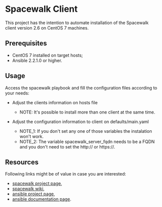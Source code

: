 Spacewalk Client
================

This project has the intention to automate installation of the Spacewalk client version 2.6 on CentOS 7 machines.


Prerequisites
-------------

  * CentOS 7 installed on target hosts;
  * Ansible 2.2.1.0 or higher.

Usage
-----

Access the spacewalk playbook and fill the configuration files according to your needs:

   * Adjust the clients information on hosts file
      * NOTE: It's possible to install more than one client at the same time.

   * Adjust the configuration information to client on defaults/main.yaml
      * NOTE_1: If you don't set any one of those variables the instalation won't work.
      * NOTE_2: The variable spacewalk_server_fqdn needs to be a FQDN and you don't need to set the http:// or https://.

Resources
---------

Following links might be of value in case you are interested:

  * [spacewalk project page](http://spacewalkproject.org/),
  * [spacewalk wiki](https://github.com/spacewalkproject/spacewalk/wiki),
  * [ansible project page](https://www.ansible.com/),
  * [ansible documentation page](http://docs.ansible.com/ansible/).


